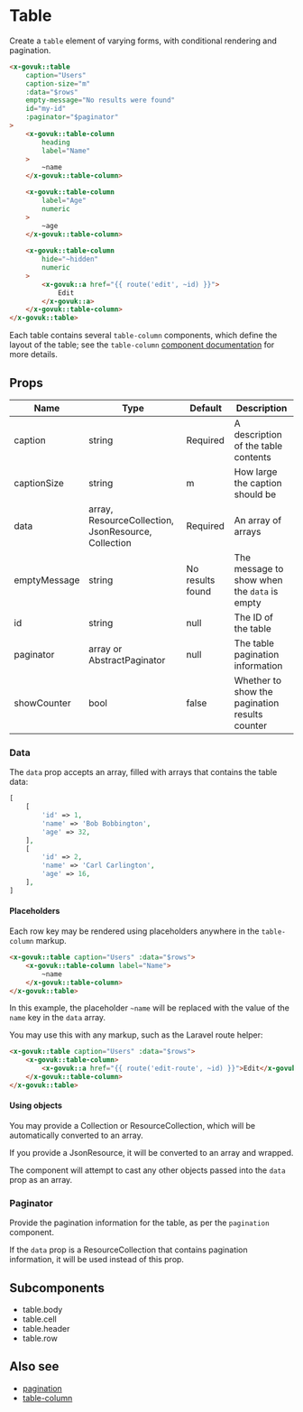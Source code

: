 # Table

Create a `table` element of varying forms, with conditional rendering and pagination.

```html
<x-govuk::table
    caption="Users"
    caption-size="m"
    :data="$rows"
    empty-message="No results were found"
    id="my-id"
    :paginator="$paginator"
>
    <x-govuk::table-column
        heading
        label="Name"
    >
        ~name
    </x-govuk::table-column>

    <x-govuk::table-column
        label="Age"
        numeric
    >
        ~age
    </x-govuk::table-column>
    
    <x-govuk::table-column
        hide="~hidden"
        numeric
    >
        <x-govuk::a href="{{ route('edit', ~id) }}">
            Edit
        </x-govuk::a>
    </x-govuk::table-column>
</x-govuk::table>
```

Each table contains several `table-column` components, which define the layout of the table; see the `table-column` [component documentation](table-column.md) for more details.

## Props

| Name          | Type                                                | Default          | Description                                    |
|---------------|-----------------------------------------------------|------------------|------------------------------------------------|
| caption       | string                                              | Required         | A description of the table contents            |
| captionSize   | string                                              | m                | How large the caption should be                |
| data          | array, ResourceCollection, JsonResource, Collection | Required         | An array of arrays                             |
| emptyMessage  | string                                              | No results found | The message to show when the `data` is empty   |
| id            | string                                              | null             | The ID of the table                            |
| paginator     | array or AbstractPaginator                          | null             | The table pagination information               |
| showCounter   | bool                                                | false            | Whether to show the pagination results counter |

### Data

The `data` prop accepts an array, filled with arrays that contains the table data:

```php
[
    [
        'id' => 1,
        'name' => 'Bob Bobbington',
        'age' => 32,
    ],
    [
        'id' => 2,
        'name' => 'Carl Carlington',
        'age' => 16,
    ],
]
```

#### Placeholders

Each row key may be rendered using placeholders anywhere in the `table-column` markup.

```html
<x-govuk::table caption="Users" :data="$rows">
    <x-govuk::table-column label="Name">
        ~name
    </x-govuk::table-column>
</x-govuk::table>
```

In this example, the placeholder `~name` will be replaced with the value of the `name` key in the `data` array.

You may use this with any markup, such as the Laravel route helper:

```html
<x-govuk::table caption="Users" :data="$rows">
    <x-govuk::table-column>
        <x-govuk::a href="{{ route('edit-route', ~id) }}">Edit</x-govuk::a>
    </x-govuk::table-column>
</x-govuk::table>
```

#### Using objects

You may provide a Collection or ResourceCollection, which will be automatically converted to an array.

If you provide a JsonResource, it will be converted to an array and wrapped.

The component will attempt to cast any other objects passed into the `data` prop as an array.

### Paginator

Provide the pagination information for the table, as per the `pagination` component.

If the `data` prop is a ResourceCollection that contains pagination information, it will be used instead of this prop.

## Subcomponents

* table.body
* table.cell
* table.header
* table.row

## Also see

* [pagination](pagination.md)
* [table-column](table-column.md)
